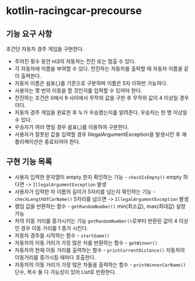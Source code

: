 # kotlin-racingcar-precourse

## 기능 요구 사항

초간단 자동차 경주 게임을 구현한다.

- 주어진 횟수 동안 n대의 자동차는 전진 또는 멈출 수 있다.
- 각 자동차에 이름을 부여할 수 있다. 전진하는 자동차를 출력할 때 자동차 이름을 같이 출력한다.
- 자동차 이름은 쉼표(,)를 기준으로 구분하며 이름은 5자 이하만 가능하다.
- 사용자는 몇 번의 이동을 할 것인지를 입력할 수 있어야 한다.
- 전진하는 조건은 0에서 9 사이에서 무작위 값을 구한 후 무작위 값이 4 이상일 경우이다.
- 자동차 경주 게임을 완료한 후 누가 우승했는지를 알려준다. 우승자는 한 명 이상일 수 있다.
- 우승자가 여러 명일 경우 쉼표(,)를 이용하여 구분한다.
- 사용자가 잘못된 값을 입력할 경우 IllegalArgumentException을 발생시킨 후 애플리케이션은 종료되어야 한다.

## 구현 기능 목록

- 사용자 입력한 문자열이 empty 한지 확인하는 기능 - `checkIsEmpty()`
    empty 하다면 -> `IllegalArgumentException` 발생
- 사용자가 입력한 차 이름의 길이가 5자리를 넘는지 확인하는 기능 - `checkLengthOfCarName()`
    5자리를 넘으면 -> `IllegalArgumentException` 발생
- 램덤 값을 반환하는 함수 - `getRandomNumber()`
    min(최소값), max(최대값) 설정 가능
- 차의 이동 거리를 증가시키는 기능
  `getRandomNumber()`로부터 반환된 값이 4 이상인 경우 이동 거리를 1 증가 시킨다.
- 자동차 경주를 시작하는 함수 - `startGame()`
- 자동차의 이동 거리가 가장 많은 차를 반환하는 함수 - `getWinner()`
- 자동차의 현재 이동 거리를 출력하는 함수 - `printCurrentDistance()`
    자동차의 이동거리를 증가시킬 때마다 호출한다.
- 자동차의 이동 거리가 가장 많은 차들을 출력하는 함수 - `printWinnerCarName()`
    단수, 복수 둘 다 가능성이 있어 List<Car>로 반환한다.

